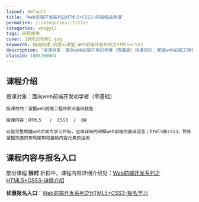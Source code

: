 ```yaml
---
layout: default
title: 'Web前端开发系列之HTML5+CSS3-网易精品单课'
permalink: /:categories/:title/
categories: wangyi2
tags: 网易提供
cover: 1005200001.jpg
keywords: 精选网课,网易云课堂,Web前端开发系列之HTML5+CSS3
description: "授课对象：面向web前端开发初学者（零基础）授课目的：掌握web前端工程师职业基础技能授课内容：HTML5/CSS3/DW以能完整构建web页面为学习目标，全面详细的讲解web前端的基础语言"
classid: 1005200001
---
```


## 课程介绍

授课对象：面向web前端开发初学者（零基础）

    授课目的：掌握web前端工程师职业基础技能

    授课内容：HTML5   /  CSS3  /  DW 

    以能完整构建web页面为学习目标，全面详细的讲解web前端的基础语言；html5和css3，熟练掌握页面的布局架构和基础内容元素的运用

## 课程内容与报名入口

部分课程 **限时** 折扣中，课程内容详细介绍见：[Web前端开发系列之HTML5+CSS3-详情介绍](https://study.163.com/course/introduction/1005200001.htm?share=1&shareId=1025206652&utm_campaign=share&utm_medium=iphoneShare&utm_source=&utm_u=1025206652)

**优惠报名入口**：[Web前端开发系列之HTML5+CSS3-报名学习](https://study.163.com/course/introduction/1005200001.htm?share=1&shareId=1025206652&utm_campaign=share&utm_medium=iphoneShare&utm_source=&utm_u=1025206652)

